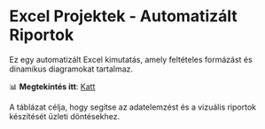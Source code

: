 # Excel Projektek - Automatizált Riportok

Ez egy automatizált Excel kimutatás, amely feltételes formázást és dinamikus diagramokat tartalmaz.

📊 **Megtekintés itt**: [Katt](https://docs.google.com/spreadsheets/d/13Dg5ny8YDf1ePs3eBkbMuWKUbOvor7Gs/edit?usp=drive_link&ouid=109206788653661201930&rtpof=true&sd=true)

A táblázat célja, hogy segítse az adatelemzést és a vizuális riportok készítését üzleti döntésekhez.
